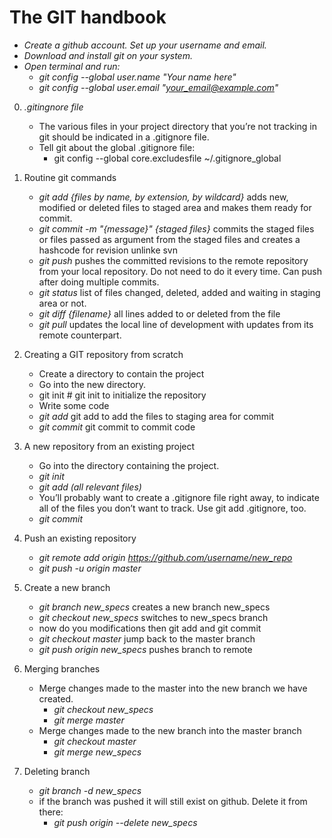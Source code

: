 The GIT handbook
================

- _Create a github account. Set up your username and email._
- _Download and install git on your system._
- _Open terminal and run:_
	- _git config --global user.name "Your name here"_
	- _git config --global user.email "your_email@example.com"_

0. _.gitingnore file_
	- The various files in your project directory that you’re not tracking in git should be indicated in a .gitignore file.
	- Tell git about the global .gitignore file:
		- git config --global core.excludesfile ~/.gitignore_global
	
1. Routine git commands
	- _git add {files by name, by extension, by wildcard}_ adds new, modified or deleted files to staged area and makes them ready for commit.
	- _git commit -m "{message}" {staged files}_ commits the staged files or files passed as argument from the staged files and creates a hashcode for revision unlinke svn
	- _git push_ pushes the committed revisions to the remote repository from your local repository. Do not need to do it every time. Can push after doing multiple commits.
	- _git status_ list of files changed, deleted, added and waiting in staging area or not.
	- _git diff {filename}_ all lines added to or deleted from the file
	- _git pull_ updates the local line of development with updates from its remote counterpart.


2. Creating a GIT repository from scratch
	- Create a directory to contain the project
	- Go into the new directory.
	- git init # git init to initialize the repository
	- Write some code
	- _git add_ git add to add the files to staging area for commit
	- _git commit_ git commit to commit code
	
3. A new repository from an existing project
	- Go into the directory containing the project.
	- _git init_
	- _git add (all relevant files)_
	- You’ll probably want to create a .gitignore file right away, to indicate all of the files you don’t want to track. Use git add .gitignore, too.
	- _git commit_
	
4. Push an existing repository
	- _git remote add origin https://github.com/username/new_repo_
	- _git push -u origin master_
	
5. Create a new branch
	- _git branch new_specs_ creates a new branch new_specs
	- _git checkout new_specs_ switches to new_specs branch
	- now do you modifications then git add and git commit
	- _git checkout master_ jump back to the master branch
	- _git push origin new_specs_ pushes branch to remote

6. Merging branches
	- Merge changes made to the master into the new branch we have created.
		- _git checkout new_specs_
		- _git merge master_
	- Merge changes made to the new branch into the master branch
		- _git checkout master_
		- _git merge new_specs_
		
7. Deleting branch
	- _git branch -d new_specs_
	- if the branch was pushed it will still exist on github. Delete it from there:
		- _git push origin --delete new_specs_
